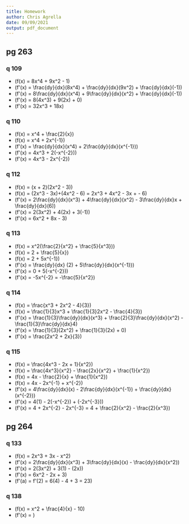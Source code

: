 ```yaml
---
title: Homework
author: Chris Agrella
date: 09/09/2021
output: pdf_document
---
```



## pg 263

### q 109

- \(f(x) = 8x^4 + 9x^2 - 1\)
- \(f'(x) = \frac{dy}{dx}(8x^4) + \frac{dy}{dx}(9x^2) + \frac{dy}{dx}(-1)\)
- \(f'(x) = 8\frac{dy}{dx}(x^4) + 9\frac{dy}{dx}(x^2) + \frac{dy}{dx}(-1)\)
- \(f'(x) = 8(4x^3) + 9(2x) + 0\)
- \(f'(x) = 32x^3 + 18x\)

### q 110

- \(f(x) = x^4 + \frac{2}{x}\)
- \(f(x) = x^4 + 2x^{-1}\)
- \(f'(x) = \frac{dy}{dx}(x^4) + 2\frac{dy}{dx}(x^{-1})\)
- \(f'(x) = 4x^3 + 2(-x^{-2})\)
- \(f'(x) = 4x^3 - 2x^{-2}\)

### q 112

- \(f(x) = (x + 2)(2x^2 - 3)\)
- \(f(x) = (2x^3 - 3x)+(4x^2 - 6) = 2x^3 + 4x^2 - 3x + - 6\)
- \(f'(x) = 2\frac{dy}{dx}(x^3) + 4\frac{dy}{dx}(x^2) - 3\frac{dy}{dx}x + \frac{dy}{dx}(6)\)
- \(f'(x) = 2(3x^2) + 4(2x) + 3(-1)\)
- \(f'(x) = 6x^2 + 8x - 3\)

### q 113

- \(f(x) = x^2(\frac{2}{x^2} + \frac{5}{x^3})\)
- \(f(x) = 2 + \frac{5}{x}\)
- \(f(x) = 2 + 5x^{-1}\)
- \(f'(x) = \frac{dy}{dx} (2) + 5\frac{dy}{dx}(x^{-1})\)
- \(f'(x) = 0 + 5(-x^{-2})\)
- \(f'(x) = -5x^{-2} = -\frac{5}{x^2}\)

### q 114

- \(f(x) = \frac{x^3 + 2x^2 - 4}{3}\)
- \(f(x) = \frac{1}{3}x^3 + \frac{1}{3}2x^2 - \frac{4}{3}\)
- \(f'(x) = \frac{1}{3}\frac{dy}{dx}(x^3) + \frac{2}{3}\frac{dy}{dx}(x^2) - \frac{1}{3}\frac{dy}{dx}4\)
- \(f'(x) = \frac{1}{3}(2x^2) + \frac{1}{3}(2x) + 0\)
- \(f'(x) = \frac{2x^2 + 2x}{3}\)

### q 115

- \(f(x) = \frac{4x^3 - 2x + 1}{x^2}\)
- \(f(x) = \frac{4x^3}{x^2} - \frac{2x}{x^2} + \frac{1}{x^2}\)
- \(f(x) = 4x - \frac{2}{x} + \frac{1}{x^2}\)
- \(f(x) = 4x - 2x^{-1} + x^{-2}\)
- \(f'(x) = 4\frac{dy}{dx}(x) - 2\frac{dy}{dx}(x^{-1}) + \frac{dy}{dx}(x^{-2})\)
- \(f'(x) = 4(1) - 2(-x^{-2}) + (-2x^{-3})\)
- \(f'(x) = 4 + 2x^{-2} - 2x^{-3} = 4 + \frac{2}{x^2} - \frac{2}{x^3}\)

## pg 264

### q 133

- \(f(x) = 2x^3 + 3x - x^2\)
- \(f'(x) = 2\frac{dy}{dx}(x^3) + 3\frac{dy}{dx}(x) - \frac{dy}{dx}(x^2)\)
- \(f'(x) = 2(3x^2) + 3(1) - (2x)\)
- \(f'(x) = 6x^2 - 2x + 3\)
- \(f'(a) = f'(2) = 6(4) - 4 + 3 = 23\)

### q 138

- \(f(x) = x^2 + \frac{4}{x} - 10\)
- \(f'(x) = \)